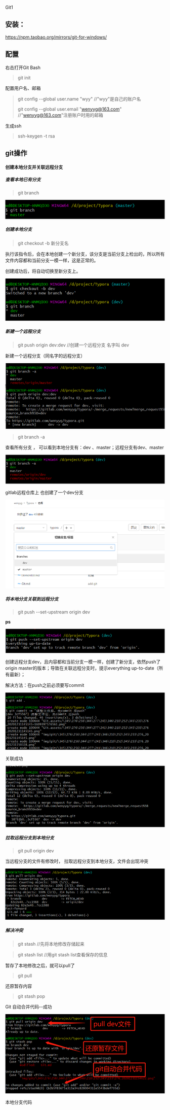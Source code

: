 Git1

## 安装：

https://npm.taobao.org/mirrors/git-for-windows/



## 配置

右击打开Git Bash

> git init

配置用户名、邮箱

> git config --global  user.name "wyy"     //"wyy"是自己的账户名
>
> git config --global user.email "wenyyg@163.com"   //"wenyyg@163.com"注册账户时用的邮箱

生成ssh

> ssh-keygen -t rsa



## git操作

#### 创建本地分支并关联远程分支

##### 查看本地已有分支

> git branch

![](img/git/微信截图_20201231145145.png)

##### 创建本地分支

> git checkout -b 新分支名

执行该指令后，会在本地创建一个新分支，该分支是当前分支上检出的，所以所有文件内容都和当前分支一模一样，这是正常的。

创建成功后，将自动切换至新分支上。

![](img/git/微信截图_20201231150328.png)

##### 新建一个远程分支

> git push origin dev:dev        //创建一个远程分支 名字叫 dev

新建一个远程分支（同名字的远程分支）

![](img/git/微信截图_20201231150941.png)

> git branch -a                      

查看所有分支 ， 可以看到本地分支有：dev 、master；远程分支有dev、master

![](img/git/微信截图_20201231150955.png)

gitlab远程仓库上  也创建了一个dev分支

![](img/git/微信截图_20201231151349.png)



##### 将本地分支关联到远程分支

> git push --set-upstream origin dev

**ps**

![](img/git/微信截图_20201231152058.png)

创建远程分支dev，且内容都和当前分支一模一样，创建了新分支，依然push了origin master的版本；导致在关联远程分支时，提示everything up-to-date（所有最新）；

解决方法：在push之前必须要写commit

![](img/git/微信截图_20201231152857.png)

关联成功

![](img/git/微信截图_20201231153023.png)



##### 拉取远程分支到本地分支

> git pull origin dev

当远程分支的文件有修改时， 拉取远程分支到本地分支，文件会出现冲突

![](img/git/微信截图_20201231154622.png)



##### 解决冲突

> git stash                //先将本地修改存储起来

> git stash list         //用git stash list查看保存的信息

暂存了本地修改之后，就可以pull了

> git pull

还原暂存内容

> git stash pop

Git 自动合并代码--成功

![](img/git/微信截图_20201231155902.png)



本地分支代码

